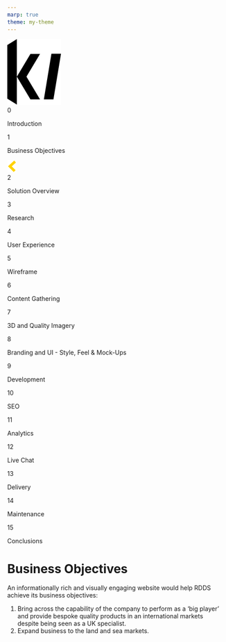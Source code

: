 ```yaml
---
marp: true
theme: my-theme
---
```


<style>
@import url('https://fonts.googleapis.com/css2?family=Yantramanav:wght@100;300;400;500;700;900&display=swap');
</style>

<!-- top bit? -->
<div class='header'>
    <img class='logo' src='./assets/Logo.svg'>
</div>

<!-- side bit - repeated many times - change the seleceted on each slide -->
<div class='flex-wrapper'>
<nav class= 'menu'>
    <div class='menu__item'>
        <span class='menu__number'>0</span>
        <p class="menu__text">
        Introduction</p>
    </div>
    <div class='menu__current'>
        <span class='menu__number'>1</span>
        <p class="menu__text">
        Business Objectives</p>
        <img src='./assets/Vector.svg' class="menu__current-sign">
    </div>
    <div class='menu__item'>
        <span class='menu__number'>2</span><p class="menu__text">Solution Overview</p>
     </div>
    <div class='menu__item'>
        <span class='menu__number'>3</span><p class="menu__text">Research</p>
    </div>
    <div class='menu__item'>
        <span class='menu__number'>4</span><p class="menu__text">User Experience</p>
     </div>
    <div class='menu__item'>
        <span class='menu__number'>5</span><p class="menu__text">Wireframe</p>
     </div>
    <div class='menu__item'>
        <span class='menu__number'>6</span><p class="menu__text">Content Gathering</p>
     </div>
    <div class='menu__item'>
        <span class='menu__number'>7</span><p class="menu__text">3D and Quality Imagery</p>
     </div>
    <div class='menu__item'>
        <span class='menu__number'>8</span><p class="menu__text">Branding and UI - Style, Feel & Mock-Ups </p>
     </div>
    <div class='menu__item'>
        <span class='menu__number'>9</span><p class="menu__text">Development</p>
     </div>
    <div class='menu__item'>
        <span class='menu__number'>10</span><p class="menu__text">SEO</p>
     </div>
    <div class='menu__item'>
        <span class='menu__number'>11</span><p class="menu__text">Analytics</p>
     </div>
    <div class='menu__item'>
        <span class='menu__number'>12</span><p class="menu__text">Live Chat</p>
     </div>
    <div class='menu__item'>
        <span class='menu__number'>13</span><p class="menu__text">Delivery</p>
     </div>
    <div class='menu__item'>
        <span class='menu__number'>14</span><p class="menu__text">Maintenance</p>
     </div>
    <div class='menu__item'>
        <span class='menu__number'>15</span><p class="menu__text">Conclusions</p>
     </div>

</nav>

<!-- content -->
<div class='main'>
    <h1>Business Objectives</h1>
    <div class='content__info'>
        <p>An informationally rich and visually engaging website would help RDDS achieve its business objectives:
        <ol>
            <li> Bring across the capability of the company to perform as a ‘big player’ and provide bespoke quality products in an international markets despite being seen as a UK specialist.</li>
            <li> Expand business to the land and sea markets.</li>
        </ol>
        </p>
    </div>
</div>

<div class="bg-placeholder"></div>
</div>
